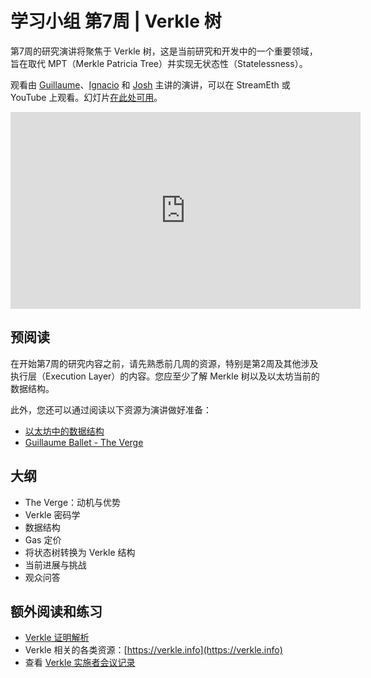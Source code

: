 # 学习小组 第7周 | Verkle 树

第7周的研究演讲将聚焦于 Verkle 树，这是当前研究和开发中的一个重要领域，旨在取代 MPT（Merkle Patricia Tree）并实现无状态性（Statelessness）。

观看由 [Guillaume](https://twitter.com/gballet/)、[Ignacio](https://twitter.com/ignaciohagopian) 和 [Josh](https://twitter.com/rudolf6_) 主讲的演讲，可以在 StreamEth 或 YouTube 上观看。幻灯片[在此处可用](https://github.com/eth-protocol-fellows/protocol-studies/blob/main/docs/eps/presentations/week7-research.pdf)。

<iframe width="560" height="315" src="https://www.youtube.com/embed/H_M9bjwtMhU?si=9OurujpFiwUEuNdA" title="YouTube video player" frameborder="0" allow="accelerometer; autoplay; clipboard-write; encrypted-media; gyroscope; picture-in-picture; web-share" referrerpolicy="strict-origin-when-cross-origin" allowfullscreen></iframe>

## 预阅读

在开始第7周的研究内容之前，请先熟悉前几周的资源，特别是第2周及其他涉及执行层（Execution Layer）的内容。您应至少了解 Merkle 树以及以太坊当前的数据结构。

此外，您还可以通过阅读以下资源为演讲做好准备：

- [以太坊中的数据结构](/wiki/EL/data-structures.md)
- [Guillaume Ballet - The Verge](https://www.youtube.com/watch?v=F1Ne19Vew6w)

## 大纲

- The Verge：动机与优势
- Verkle 密码学
- 数据结构
- Gas 定价
- 将状态树转换为 Verkle 结构
- 当前进展与挑战
- 观众问答

## 额外阅读和练习

- [Verkle 证明解析](https://ihagopian.com/posts/anatomy-of-a-verkle-proof)
- Verkle 相关的各类资源：[https://verkle.info](https://verkle.info)
- 查看 [Verkle 实施者会议记录](https://github.com/ethereum/pm/issues/977)
